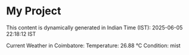 # My Project

This content is dynamically generated in Indian Time (IST): 2025-06-05 22:18:12 IST


Current Weather in Coimbatore:
Temperature: 26.88 °C
Condition: mist
